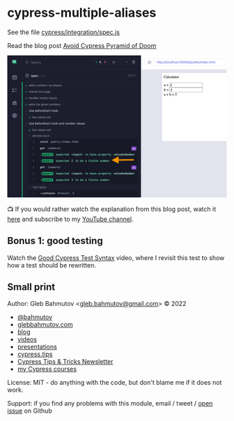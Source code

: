 # cypress-multiple-aliases

See the file [cypress/integration/spec.js](./cypress/integration/spec.js)

Read the blog post [Avoid Cypress Pyramid of Doom](https://glebbahmutov.com/blog/avoid-cypress-pyramid-of-doom/)

![The tests](./images/finite.png)

📺 If you would rather watch the explanation from this blog post, watch it [here](https://youtu.be/MIIEndCTVxc) and subscribe to my [YouTube channel](https://youtube.com/glebbahmutov).

## Bonus 1: good testing

Watch the [Good Cypress Test Syntax](https://www.youtube.com/watch?v=X8iIoTxu_8k) video, where I revisit this test to show how a test should be rewritten.

## Small print

Author: Gleb Bahmutov &lt;gleb.bahmutov@gmail.com&gt; &copy; 2022

- [@bahmutov](https://twitter.com/bahmutov)
- [glebbahmutov.com](https://glebbahmutov.com)
- [blog](https://glebbahmutov.com/blog)
- [videos](https://www.youtube.com/glebbahmutov)
- [presentations](https://slides.com/bahmutov)
- [cypress.tips](https://cypress.tips)
- [Cypress Tips & Tricks Newsletter](https://cypresstips.substack.com/)
- [my Cypress courses](https://cypress.tips/courses)

License: MIT - do anything with the code, but don't blame me if it does not work.

Support: if you find any problems with this module, email / tweet /
[open issue](https://github.com/bahmutov/cypress-multiple-aliases/issues) on Github
